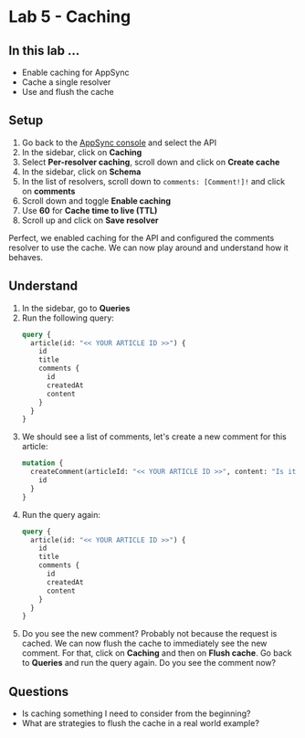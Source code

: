 # Lab 5 - Caching

## In this lab …

* Enable caching for AppSync
* Cache a single resolver
* Use and flush the cache

## Setup

1. Go back to the [AppSync console](console.aws.amazon.com/appsync) and select the API
2. In the sidebar, click on **Caching**
3. Select **Per-resolver caching**, scroll down and click on **Create cache**
4. In the sidebar, click on **Schema**
5. In the list of resolvers, scroll down to `comments: [Comment!]!` and click on **comments**
6. Scroll down and toggle **Enable caching**
7. Use **60** for **Cache time to live (TTL)**
8. Scroll up and click on **Save resolver**

Perfect, we enabled caching for the API and configured the comments resolver to use the cache. We can now play around and understand how it behaves.

## Understand

1. In the sidebar, go to **Queries**
2. Run the following query:
    ```graphql
    query {
      article(id: "<< YOUR ARTICLE ID >>") {
        id
        title
        comments {
          id
          createdAt
          content
        }
      }
    }
    ```
3. We should see a list of comments, let's create a new comment for this article:
    ```graphql
    mutation {
      createComment(articleId: "<< YOUR ARTICLE ID >>", content: "Is it cached?") {
        id
      }
    }
    ```
4. Run the query again:
    ```graphql
    query {
      article(id: "<< YOUR ARTICLE ID >>") {
        id
        title
        comments {
          id
          createdAt
          content
        }
      }
    }
    ```
5. Do you see the new comment? Probably not because the request is cached. We can now flush the cache to immediately see the new comment. For that, click on **Caching** and then on **Flush cache**. Go back to **Queries** and run the query again. Do you see the comment now?

## Questions

* Is caching something I need to consider from the beginning?
* What are strategies to flush the cache in a real world example?